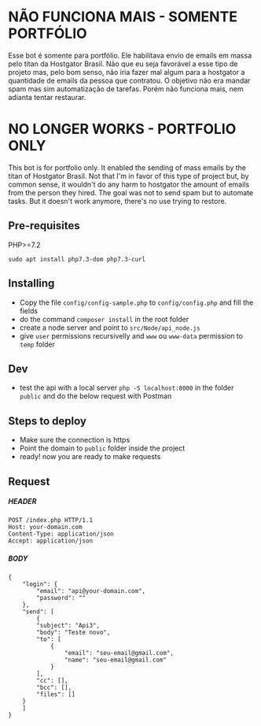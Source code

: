 #  NÃO FUNCIONA MAIS - SOMENTE PORTFÓLIO

Esse bot é somente para portfólio. Ele habilitava envio de emails em massa pelo titan da Hostgator Brasil. Não que eu seja favorável a esse tipo de projeto mas, pelo bom senso, não iria fazer mal algum para a hostgator a quantidade de emails da pessoa que contratou. O objetivo não era mandar spam mas sim automatização de tarefas. Porém não funciona mais, nem adianta tentar restaurar.

# NO LONGER WORKS - PORTFOLIO ONLY

This bot is for portfolio only. It enabled the sending of mass emails by the titan of Hostgator Brasil. Not that I'm in favor of this type of project but, by common sense, it wouldn't do any harm to hostgator the amount of emails from the person they hired. The goal was not to send spam but to automate tasks. But it doesn't work anymore, there's no use trying to restore.


## Pre-requisites

PHP>=7.2

```
sudo apt install php7.3-dom php7.3-curl
```

## Installing
- Copy the file `config/config-sample.php` to `config/config.php` and fill the fields
- do the command `composer install` in the root folder
- create a node server and point to `src/Node/api_node.js`
- give `user` permissions recursivelly and `www` ou `www-data` permission to `temp` folder

## Dev
- test the api with a local server `php -S localhost:8000` in the folder `public` and do the below request with Postman

## Steps to deploy 

- Make sure the connection is https
- Point the domain to `public` folder inside the project
- ready! now you are ready to make requests


## Request

##### HEADER
```
POST /index.php HTTP/1.1
Host: your-domain.com
Content-Type: application/json
Accept: application/json
```
##### BODY
```
{
    "login": {
        "email": "api@your-domain.com",
        "password": ""
    },
    "send": [
        {
        "subject": "Api3",
        "body": "Teste novo",
        "to": [
            {
                "email": "seu-email@gmail.com",
                "name": "seu-email@gmail.com"
            }
        ],
        "cc": [],
        "bcc": [],
        "files": []
    }
    ]
}
```
